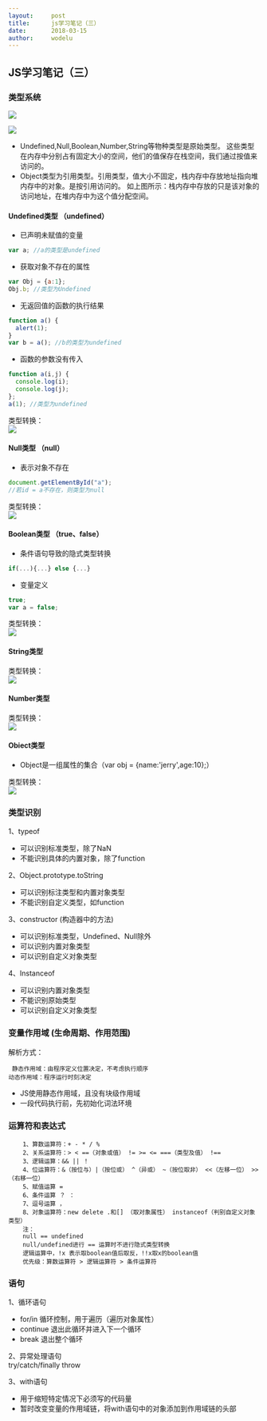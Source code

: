 ```yaml
---
layout:		post
title:		js学习笔记（三）
date:		2018-03-15
author:		wodelu
---
```


## JS学习笔记（三）

### 类型系统

![](/img/in-post/essay/js_leixing.jpg)

![](/img/in-post/essay/js_neicun.png)

- Undefined,Null,Boolean,Number,String等物种类型是原始类型。
  这些类型在内存中分别占有固定大小的空间，他们的值保存在栈空间，我们通过按值来访问的。
- Object类型为引用类型。引用类型，值大小不固定，栈内存中存放地址指向堆内存中的对象。是按引用访问的。
如上图所示：栈内存中存放的只是该对象的访问地址，在堆内存中为这个值分配空间。

#### Undefined类型 （undefined）

- 已声明未赋值的变量
```javascript
var a; //a的类型是undefined
```
- 获取对象不存在的属性
```javascript
var Obj = {a:1};
Obj.b; //类型为Undefined
```
- 无返回值的函数的执行结果
```javascript
function a() {
  alert(1);
}
var b = a(); //b的类型为undefined
```
- 函数的参数没有传入
```javascript
function a(i,j) {
  console.log(i);
  console.log(j);
};
a(1); //类型为undefined
```
类型转换：  
![](/img/in-post/essay/js_undefined.jpg)

#### Null类型 （null）

- 表示对象不存在
```javascript
document.getElementById("a");
//若id = a不存在，则类型为null
```
类型转换：  
![](/img/in-post/essay/js_null.jpg)

#### Boolean类型 （true、false）

- 条件语句导致的隐式类型转换
```javascript
if(...){...} else {...}
```
- 变量定义
```javascript
true;
var a = false;
```
类型转换：  
![](/img/in-post/essay/js_boolean.jpg)    

#### String类型
类型转换：  
![](/img/in-post/essay/js_string.jpg)

#### Number类型
类型转换：  
![](/img/in-post/essay/js_number.jpg)

#### Obiect类型
- Object是一组属性的集合（var obj = {name:'jerry',age:10};）    
    
类型转换：  
![](/img/in-post/essay/js_object.jpg)


### 类型识别

1、typeof

- 可以识别标准类型，除了NaN
- 不能识别具体的内置对象，除了function

2、Object.prototype.toString

- 可以识别标注类型和内置对象类型
- 不能识别自定义类型，如function

3、constructor (构造器中的方法)

- 可以识别标准类型，Undefined、Null除外
- 可以识别内置对象类型
- 可以识别自定义对象类型

4、Instanceof 

- 可以识别内置对象类型
- 不能识别原始类型
- 可以识别自定义对象类型

### 变量作用域 (生命周期、作用范围)
解析方式：  

     静态作用域：由程序定义位置决定，不考虑执行顺序
    动态作用域：程序运行时刻决定
- JS使用静态作用域，且没有块级作用域
- 一段代码执行前，先初始化词法环境

### 运算符和表达式

        1、算数运算符：+ - * / %
        2、关系运算符：> < ==（对象或值） != >= <= ===（类型及值） !==
        3、逻辑运算：&& || ！
        4、位运算符：&（按位与）|（按位或） ^（异或） ~（按位取非） <<（左移一位） >>（右移一位）
        5、赋值运算 =
        6、条件运算 ？ ：
        7、逗号运算 ，
        8、对象运算符：new delete .和[] （取对象属性） instanceof（判别自定义对象类型）
        注：
        null == undefined
        null/undefined进行 == 运算时不进行隐式类型转换
        逻辑运算中，!x 表示取boolean值后取反，!!x取x的boolean值
        优先级：算数运算符 > 逻辑运算符 > 条件运算符
        
### 语句

1、循环语句

- for/in 循环控制，用于遍历（遍历对象属性）
- continue 退出此循环并进入下一个循环
- break 退出整个循环

2、异常处理语句   
try/catch/finally throw

3、with语句

- 用于缩短特定情况下必须写的代码量
- 暂时改变变量的作用域链，将with语句中的对象添加到作用域链的头部